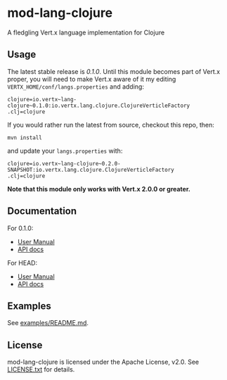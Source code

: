 # mod-lang-clojure

A fledgling Vert.x language implementation for Clojure

## Usage

The latest stable release is *0.1.0*. Until this module becomes part
of Vert.x proper, you will need to make Vert.x aware of it my editing
`VERTX_HOME/conf/langs.properties` and adding:

    clojure=io.vertx~lang-clojure~0.1.0:io.vertx.lang.clojure.ClojureVerticleFactory
    .clj=clojure


If you would rather run the latest from source, checkout this repo, then:

    mvn install

and update your `langs.properties` with:

    clojure=io.vertx~lang-clojure~0.2.0-SNAPSHOT:io.vertx.lang.clojure.ClojureVerticleFactory
    .clj=clojure

**Note that this module only works with Vert.x 2.0.0 or greater.**

## Documentation

For 0.1.0:

* [User Manual](https://github.com/vert-x/mod-lang-clojure/blob/0.1.0/docs/core_manual_clojure.md)
* [API docs](http://tcrawley.org/mod-lang-clojure/0.1.0/html-docs/)

For HEAD:

* [User Manual](docs/core_manual_clojure.md)
* [API docs](https://projectodd.ci.cloudbees.com/job/vertx.mod-lang-clojure/lastSuccessfulBuild/artifact/api/target/html-docs/index.html)

## Examples

See [examples/README.md](examples/README.md).

## License

mod-lang-clojure is licensed under the Apache License, v2.0. See
[LICENSE.txt](LICENSE.txt) for details.
